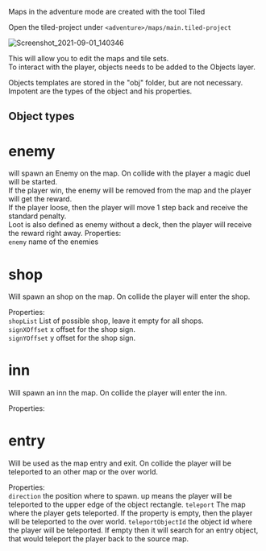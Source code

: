 Maps in the adventure mode are created with the tool Tiled
 [](https://www.mapeditor.org/)

Open the tiled-project under `<adventure>/maps/main.tiled-project`  

![Screenshot_2021-09-01_140346](https://user-images.githubusercontent.com/8047400/162841209-c9c7aae3-b21d-47ab-9bd4-c9c79fb511bf.png)

This will allow you to edit the maps and tile sets.  
To interact with the player, objects needs to be added to the Objects layer.  

Objects templates are stored in the "obj" folder, but are not necessary. 
Impotent are the types of the object and his properties.  
 
## Object types

# enemy
will spawn an Enemy on the map. On collide with the player a magic duel will be started.  
If the player win, the enemy will be removed from the map and the player will get the reward.  
If the player loose, then the player will move 1 step back and receive the standard penalty.  
Loot is also defined as enemy without a deck, then the player will receive the reward right away.
Properties:  
`enemy` name of the enemies

# shop
Will spawn an shop on the map. On collide the player will enter the shop.

Properties:  
`shopList` List of possible shop, leave it empty for all shops.  
`signXOffset` x offset for the shop sign.    
`signYOffset` y offset for the shop sign.    

# inn
Will spawn an inn the map. On collide the player will enter the inn.

Properties:   
# entry 
Will be used as the map entry and exit. On collide the player will be teleported to an other map or the over world.  

Properties:  
`direction` the position where to spawn. up means the player will be teleported to the upper edge of the object rectangle.
`teleport` The map where the player gets teleported. If the property is empty, then the player will be teleported to the over world. 
`teleportObjectId` the object id where the player will be teleported. If empty then it will search for an entry object, that would teleport the player back to the source map.
